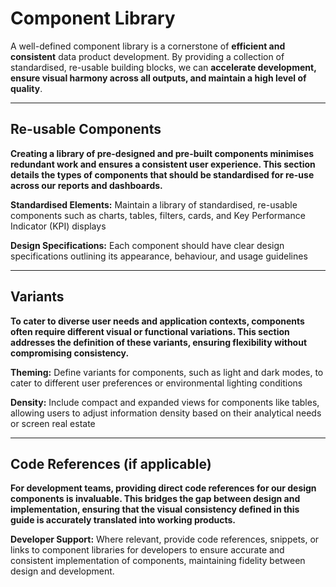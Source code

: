 # Component Library

A well-defined component library is a cornerstone of **efficient and consistent** data product development. By providing a collection of standardised, re-usable building blocks, we can **accelerate development, ensure visual harmony across all outputs, and maintain a high level of quality**.

---

## Re-usable Components
 
**Creating a library of pre-designed and pre-built components minimises redundant work and ensures a consistent user experience. This section details the types of components that should be standardised for re-use across our reports and dashboards.**


**Standardised Elements:** Maintain a library of standardised, re-usable components such as charts, tables, filters, cards, and Key Performance Indicator (KPI) displays

**Design Specifications:** Each component should have clear design specifications outlining its appearance, behaviour, and usage guidelines
 
 ---

## Variants
 
**To cater to diverse user needs and application contexts, components often require different visual or functional variations. This section addresses the definition of these variants, ensuring flexibility without compromising consistency.**

**Theming:** Define variants for components, such as light and dark modes, to cater to different user preferences or environmental lighting conditions

**Density:** Include compact and expanded views for components like tables, allowing users to adjust information density based on their analytical needs or screen real estate
 
  ---

## Code References (if applicable)
 
**For development teams, providing direct code references for our design components is invaluable. This bridges the gap between design and implementation, ensuring that the visual consistency defined in this guide is accurately translated into working products.**

**Developer Support:** Where relevant, provide code references, snippets, or links to component libraries for developers to ensure accurate and consistent implementation of components, maintaining fidelity between design and development.
 


